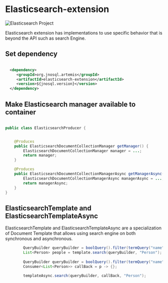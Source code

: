 # Elasticsearch-extension

![Elasticsearch Project](https://jnosql.github.io/img/logos/elastic.svg)


Elasticsearch extension has implementations to use specific behavior that is beyond the API such as search Engine.


## Set dependency


```xml

  <dependency>
     <groupId>org.jnosql.artemis</groupId>
     <artifactId>elasticsearch-extension</artifactId>
     <version>${jnosql.version}</version>
  </dependency>
```

## Make Elasticsearch manager available to container

```java

public class ElasticsearchProducer {


    @Produces
    public ElasticsearchDocumentCollectionManager getManager() {
        ElasticsearchDocumentCollectionManager manager = ...;
        return manager;
    }

    @Produces
    public ElasticsearchDocumentCollectionManagerAsync getManagerAsync() {
        ElasticsearchDocumentCollectionManagerAsync managerAsync = ...;
        return managerAsync;
    }
}


```

## ElasticsearchTemplate and ElasticsearchTemplateAsync

ElasticsearchTemplate and ElasticsearchTemplateAsync are a specialization of Document Template that allows using search engine on both synchronous and asynchronous.

```java
        QueryBuilder queryBuilder = boolQuery().filter(termQuery("name", "Ada"));
        List<Person> people = template.search(queryBuilder, "Person");
        
        QueryBuilder queryBuilder = boolQuery().filter(termQuery("name", "Ada"));
        Consumer<List<Person>> callBack = p -> {};

        templateAsync.search(queryBuilder, callBack, "Person");

```
